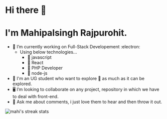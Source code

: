 # Hi there 👋
# I'm Mahipalsingh Rajpurohit.

- 🔭 I’m currently working on Full-Stack Developement :electron:
    - Using below technologies...
      - 🌱 javascript
      - 🌱 React
      - 🌱 PHP Developer
      - 🌱 node-js
- :dart: I'm an UG student who want to explore :crystal_ball: as much as it can be explored.
- :desktop_computer: I’m looking to collaborate on any project, repository in which we have to deal with front-end.
- 💬 Ask me about comments, i just love them to hear and then throw it out.

![mahi's streak stats](https://github-readme-streak-stats.herokuapp.com/?user=mahipurohit1)  




